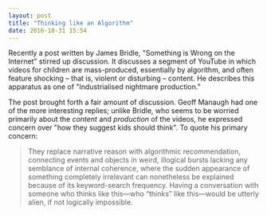 ```yaml
---
layout: post
title: "Thinking like an Algorithm"
date: 2016-10-31 15:54
---
```


Recently a post written by James Bridle, "Something is Wrong on the Internet" stirred up discussion. It discusses a segment of YouTube in which videos for children are mass-produced, essentially by algorithm, and often feature shocking – that is, violent or disturbing – content. He describes this apparatus as one of "Industrialised nightmare production."

The post brought forth a fair amount of discussion. Geoff Manaugh had one of the more interesting replies; unlike Bridle, who seems to be worried primarily about the _content_ and _production_ of the videos, he expressed concern over "how they suggest kids should think". To quote his primary concern:

>They replace narrative reason with algorithmic recommendation, connecting events and objects in weird, illogical bursts lacking any semblance of internal coherence, where the sudden appearance of something completely irrelevant can nonetheless be explained because of its keyword-search frequency. Having a conversation with someone who thinks like this—who “thinks” like this—would be utterly alien, if not logically impossible.
